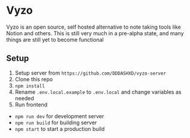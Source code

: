 # Vyzo

Vyzo is an open source, self hosted alternative to note taking tools like Notion and others.
This is still very much in a pre-alpha state, and many things are still yet to become functional

## Setup

1. Setup server from `https://github.com/DDDASHXD/vyzo-server`
2. Clone this repo
3. `npm install`
4. Rename `.env.local.example` to `.env.local` and change variables as needed
5. Run frontend

- `npm run dev` for development server
- `npm run build` for building server
- `npm start` to start a production build
